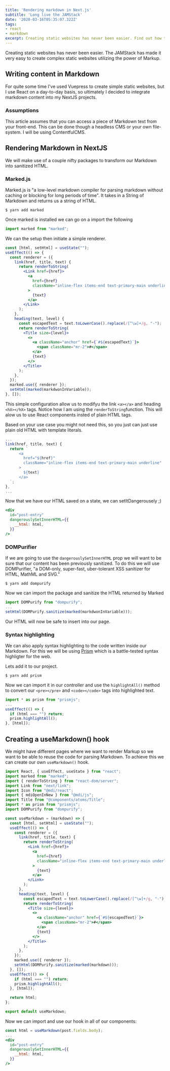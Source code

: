 ```yaml
---
title: 'Rendering markdown in Next.js'
subtitle: 'Long live the JAMStack'
date: '2020-03-16T05:35:07.322Z'
tags:
- react
- markdown
excerpt: Creating static websites has never been easier. Find out how to render markdown from any headless CMS or your file system inside your React components.
---
```


Creating static websites has never been easier. The JAMStack has made it very easy to create complex static websites utilizing the power of Markup.

## Writing content in Markdown
For quite some time I've used Vuepress to create simple static websites, but I use React on a day-to-day basis, so ultimately I decided to integrate markdown content into my NextJS projects.

### Assumptions
This article assumes that you can access a piece of Markdown text from your front-end. This can be done though a headless CMS or your own file-system. I will be using ContentfulCMS.

## Rendering Markdown in NextJS
We will make use of a couple nifty packages to transform our Markdown into sanitized HTML.

### Marked.js
Marked.js is "a low-level markdown compiler for parsing markdown without caching or blocking for long periods of time". It takes in a String of Markdown and returns us a string of HTML.

```shell
$ yarn add marked
```

Once marked is installed we can go on a import the following

```jsx
import marked from "marked";
```

We can the setup then initiate a simple renderer.

```jsx
const [html, setHtml] = useState("");
useEffect(() => {
  const renderer = ({
    link(href, title, text) {
      return renderToString(
        <Link href={href}>
          <a
            href={href}
            className="inline-flex items-end text-primary-main underline"
          >
            {text}
          </a>
        </Link>
      );
    },
    heading(text, level) {
      const escapedText = text.toLowerCase().replace(/[^\w]+/g, "-");
      return renderToString(
        <Title size={level}>
          <>
            <a className="anchor" href={`#${escapedText}`}>
              <span className="mr-2">#</span>
            </a>
            {text}
          </>
        </Title>
      );
    },
  });
  marked.use({ renderer });
  setHtml(marked(markdwonInVariable));
}, []);

```
This simple configuration allow us to modifyu the link `<a></a>` and heading `<hX></hX>` tags. Notice how I am using the `renderToString`function. This will alow us to use React components insted of plain HTML tags.

Based on your use case you might not need this, so you just can just use plain old HTML with template literals.

```jsx
...
link(href, title, text) {
  return `
      <a
        href="${href}"
        className="inline-flex items-end text-primary-main underline"
      >
        ${text}
      </a>
  `;
},
...
```

Now that we have our HTML saved on a state, we can setItDangerousely ;)
```jsx
<div
  id="post-entry"
  dangerouslySetInnerHTML={{
    __html: html,
  }}
/>
```

### DOMPurifier
If we are going to use the `dangerouslySetInnerHTML` prop we will want to be sure that our content has been previously sanitized. To do this we will use DOMPurifier, "a DOM-only, super-fast, uber-tolerant XSS sanitizer for HTML, MathML and SVG."

```shell
$ yarn add dompurify
```

Now we can import the package and sanitize the HTML returned by Marked

```jsx
import DOMPurify from "dompurify";
...
setHtml(DOMPurify.sanitize(marked(markdwonInVariable)));
```

Our HTML will now be safe to insert into our page.

### Syntax highlighting
We can also apply syntax highlighting to the code written inside our Markdown. For this we will be using [Prism](https://prismjs.com/) which is a battle-tested syntax highligter for the web.

Lets add it to our project.
```shell
$ yarn add prism
```
Now we can import it in our controller and use the `highlightAll()` method  to convert our `<pre></pre>` and `<code></code>` tags into highlighted text.

```jsx
import * as prism from "prismjs";
...
useEffect(() => {
  if (html === "") return;
  prism.highlightAll();
}, [html]);
```

## Creating a useMarkdown() hook
We might have different pages where we want to render Markup so we want to be able to reuse the code for parsing Markdown. To achieve this we can create our own `useMarkdown()` hook.

```jsx
import React, { useEffect, useState } from "react";
import marked from "marked";
import { renderToString } from "react-dom/server";
import Link from "next/link";
import Icon from "@mdi/react";
import { mdiOpenInNew } from "@mdi/js";
import Title from "@components/atoms/Title";
import * as prism from "prismjs";
import DOMPurify from "dompurify";

const useMarkdown = (markdown) => {
  const [html, setHtml] = useState("");
  useEffect(() => {
    const renderer = ({
      link(href, title, text) {
        return renderToString(
          <Link href={href}>
            <a
              href={href}
              className="inline-flex items-end text-primary-main underline"
            >
              {text}
            </a>
          </Link>
        );
      },
      heading(text, level) {
        const escapedText = text.toLowerCase().replace(/[^\w]+/g, "-");
        return renderToString(
          <Title size={level}>
            <>
              <a className="anchor" href={`#${escapedText}`}>
                <span className="mr-2">#</span>
              </a>
              {text}
            </>
          </Title>
        );
      },
    });
    marked.use({ renderer });
    setHtml(DOMPurify.sanitize(marked(markdown)));
  }, []);
  useEffect(() => {
    if (html === "") return;
    prism.highlightAll();
  }, [html]);

  return html;
};

export default useMarkdown;
```

Now we can import and use our hook in all of our components:

```jsx
const html = useMarkdown(post.fields.body);
...
<div
  id="post-entry"
  dangerouslySetInnerHTML={{
    __html: html,
  }}
/>
```
